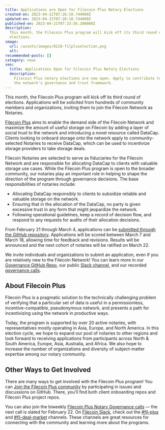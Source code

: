 ```yaml
---
title: Applications are Open for Filecoin Plus Notary Elections
created-on: 2023-04-21T07:26:10.744000Z
updated-on: 2023-04-21T07:26:10.744000Z
published-on: 2023-04-21T07:33:56.200000Z
description:
  This month, the Filecoin Plus program will kick off its third round of
  elections.
image:
  url: /assets/images/0218-filpluselection.png
  alt:
recommended-posts: []
category: news
seo:
  title: Applications Open for Filecoin Plus Notary Elections
  description:
    Filecoin Plus notary elections are now open. Apply to contribute to
    the network's governance and trust framework.
---
```


This month, the Filecoin Plus program will kick off its third round of elections. Applications will be solicited from hundreds of community members and organizations, inviting them to join the Filecoin Network as Notaries.

[Filecoin Plus](https://docs.filecoin.io/store/filecoin-plus/) aims to enable the demand side of the Filecoin Network and maximize the amount of useful storage on Filecoin by adding a layer of social trust to the network and introducing a novel resource called DataCap. Clients looking to onboard storage onto the network apply to community-selected Notaries to receive DataCap, which can be used to incentivize storage providers to take storage deals.

Filecoin Notaries are selected to serve as fiduciaries for the Filecoin Network and are responsible for allocating DataCap to clients with valuable storage use cases. While the Filecoin Plus program is open to the broader community, our notaries play an important role in helping to shape the direction of the program through governance decisions. The base responsibilities of notaries include:

- Allocating DataCap responsibly to clients to subsidize reliable and valuable storage on the network.
- Ensuring that in the allocation of the DataCap, no party is given excessive trust in any form that might jeopardize the network.
- Following operational guidelines, keep a record of decision flow, and respond to any requests for audits of their allocation decisions.

From February 21 through March 4, applications can be [submitted through the GitHub repository](https://github.com/filecoin-project/notary-governance/issues). Applications will be scored between March 7 and March 18, allowing time for feedback and revisions. Results will be announced and the next cohort of notaries will be ratified on March 22.

We invite individuals and organizations to submit an application, even if you are relatively new to the Filecoin Network! You can learn more in our [Governance GitHub Repo](https://github.com/filecoin-project/notary-governance/issues), our public [Slack channel](https://filecoinproject.slack.com/archives/C01DLAPKDGX), and our recorded [governance calls](https://www.youtube.com/playlist?list=PL_0VrY55uV1-cwaAU8lcChONxYQ_Bj9hx).

## **About Filecoin Plus**

Filecoin Plus is a pragmatic solution to the technically challenging problem of verifying that a particular set of data is useful in a permissionless, incentive-compatible, pseudonymous network, and presents a path for incentivizing using the network in productive ways.

Today, the program is supported by over 20 active notaries, with representatives mostly operating in Asia, Europe, and North America. In this election cycle, we hope to expand our pool of notaries to other regions and look forward to receiving applications from participants across North & South America, Europe, Asia, Australia, and Africa. We also hope to increase the number of organizations and diversity of subject-matter expertise among our notary community.

## **Other Ways to Get Involved**

There are many ways to get involved with the Filecoin Plus program! You can [Join the Filecoin Plus community](https://github.com/filecoin-project/filecoin-plus-client-onboarding) by participating in issues and discussions on GitHub. There, you’ll find both client onboarding repos and Filecoin Plus project repos.

You can also join the biweekly [Filecoin Plus Notary Governance calls](https://calendar.google.com/calendar/u/0/embed?src=c_k1gkfoom17g0j8c6bam6uf43j0@group.calendar.google.com&ctz=America/Los_Angeles) — the next call is slated for February 22. On [Filecoin Slack](https://filecoin.slack.com/), check out the [#fil-plus](https://filecoinproject.slack.com/archives/C01DLAPKDGX) and [#fil-deal-market](https://filecoinproject.slack.com/archives/C01KCAAURAN) channels. These channels are great resources for connecting with the community and learning more about the programs.
